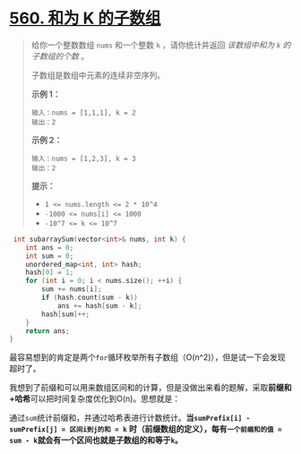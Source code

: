 # [560. 和为 K 的子数组](https://leetcode.cn/problems/subarray-sum-equals-k/)

> 给你一个整数数组 `nums` 和一个整数 `k` ，请你统计并返回 *该数组中和为 `k` 的子数组的个数* 。
>
> 子数组是数组中元素的连续非空序列。
>
>  
>
> **示例 1：**
>
> ```
> 输入：nums = [1,1,1], k = 2
> 输出：2
> ```
>
> **示例 2：**
>
> ```
> 输入：nums = [1,2,3], k = 3
> 输出：2
> ```
>
>  
>
> **提示：**
>
> - `1 <= nums.length <= 2 * 10^4`
> - `-1000 <= nums[i] <= 1000`
> - `-10^7 <= k <= 10^7`

```C++
 int subarraySum(vector<int>& nums, int k) {
    int ans = 0;
    int sum = 0;
    unordered_map<int, int> hash;
    hash[0] = 1;
    for (int i = 0; i < nums.size(); ++i) {
        sum += nums[i];
        if (hash.count(sum - k))
            ans += hash[sum - k];
        hash[sum]++;
    }
    return ans;
}
```

最容易想到的肯定是两个`for`循环枚举所有子数组（O(n^2)），但是试一下会发现超时了。

我想到了前缀和可以用来数组区间和的计算，但是没做出来看的题解，采取**前缀和+哈希**可以把时间复杂度优化到O(n)。思想就是：

通过`sum`统计前缀和，并通过哈希表进行计数统计。**当`sumPrefix[i] - sumPrefix[j] = 区间i到j的和 = k`**
**时（前缀数组的定义），每有`一个前缀和的值 = sum - k`就会有一个区间也就是子数组的和等于`k`。**
